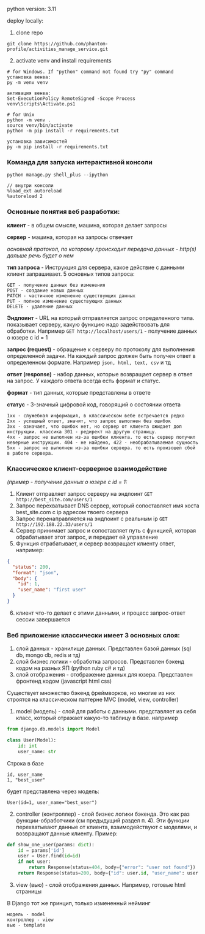 python version: 3.11

deploy locally:

1) clone repo
```commandline
git clone https://github.com/phantom-profile/activities_manage_service.git
```

2) activate venv and install requirements
```commandline
# for Windows. If "python" command not found try "py" command
установка венва:
py -m venv venv

активация венва:
Set-ExecutionPolicy RemoteSigned -Scope Process
venv\Scripts\Activate.ps1
```

```commandline
# for Unix
python -m venv .
source venv/bin/activate
python -m pip install -r requirements.txt
```

```commandline
установка зависимостей
py -m pip install -r requirements.txt
```

### Команда для запуска интерактивной консоли
```commandline
python manage.py shell_plus --ipython

// внутри консоли
%load_ext autoreload
%autoreload 2
```
### Основные понятия веб разработки:

**клиент** - в общем смысле, машина, которая делает запросы

**сервер** - машина, которая на запросы отвечает

_основной протокол, по которому происходит передача данных - http(s) дальше речь будет о нем_

**тип запроса** - Инструкция для сервера, какое действие с данными клиент запрашивает. 5 основных типов запроса:
```
GET - получение данных без изменения
POST - создание новых данных
PATCH - частичное изменение существующих данных
PUT - полное изменение существующих данных
DELETE - удаление данных
```

**Эндпоинт** - URL на который отправляется запрос определенного типа. показывает серверу, какую  функцию надо задействовать для обработки.
Например `GET http://localhost/users/1` - получение данных о юзере с id = 1

**запрос (request)** - обращение к серверу по протоколу для выполнения определенной задачи. 
На каждый запрос должен быть получен ответ в определенном формате.
Например `json, html, text, csv` и тд

**ответ (response)** - набор данных, которые возвращает сервер в ответ на запрос. 
У каждого ответа всегда есть формат и статус.

**формат** - тип данных, которые представлены в ответе

**статус** - 3-значный цифровой код, говорящий о состоянии ответа
```
1xx - служебная информация, в классическом вебе встречается редко
2xx - успешный ответ, значит, что запрос выполнен без ошибок
3xx - означает, что ошибок нет, но сервер от клиента ожидает доп инструкции. классика 301 - редирект на другую страницу.
4xx - запрос не выполнен из-за ошибки клиента. то есть сервер получил неверные инструкции. 404 - не найдено, 422 - необрабатываемая сущность
5xx - запрос не выполнен из-за ошибки сервера. то есть произошел сбой в работе сервера. 
```

### Классическое клиент-серверное взаимодействие 
_(пример - получение данных о юзере с id = 1:_
1) Клиент отправляет запрос серверу на эндпоинт `GET http://best_site.com/users/1`
2) Запрос перехватывает DNS сервер, который сопоставляет имя хоста best_site.com с ip адресом твоего сервера
3) Запрос перенаправляется на эндпоинт с реальным ip `GET http://192.188.22.33/users/1`
4) Сервер принимает запрос и сопоставляет путь с функцией, которая обрабатывает этот запрос, и передает ей управление
5) Функция отрабатывает, и сервер возвращает клиенту ответ, например:
```json
{
  "status": 200, 
  "format": "json", 
  "body": {
    "id": 1, 
    "user_name": "first user"
  }
}
```
6) клиент что-то делает с этими данными, и процесс запрос-ответ сессии завершается

### Веб приложение классически имеет 3 основных слоя:
1) слой данных - хранилище данных. Представлен базой данных (sql db, mongo db, redis и тд)
2) слой бизнес логики - обработка запросов. Представлен бэкенд кодом на разных ЯП (python ruby c# и тд)
3) слой отображения - отображение данных для юзера. Представлен фронтенд кодом (javascript html css) 

Существует множество бэкенд фреймворков, но многие из них строятся на классическом паттерне MVC (model, view, controller)
1) model (модель) - слой для работы с данными. представляет из себя класс, который отражает какую-то таблицу в базе. например
```python
from django.db.models import Model

class User(Model):
    id: int
    user_name: str
```
Строка в базе 
```
id, user_name
1, "best_user"
```
будет представлена через модель:
```
User(id=1, user_name="best_user")
```
2) controller (контроллер) - слой бизнес логики бэкенда. Это как раз функции-обработчики (см предыдущий раздел п. 4). 
Эти функции перехватывают данные от клиента, взаимодействуют с моделями, и возвращают данные клиенту. Пример:
```python
def show_one_user(params: dict):
    id = params['id']
    user = User.find(id=id)
    if not user:
        return Response(status=404, body={"error": "user not found"})
    return Response(status=200, body={"id": user.id, "user_name": user.user_name})
```
3) view (вью) - слой отображения данных. Например, готовые html страницы

В Django тот же принцип, только измененный нейминг
```
модель - model
контроллер - view
вью - template
```

